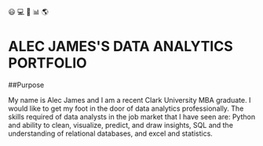 :smiley: :computer: :orange_book: :bar_chart: :earth_americas:
# ALEC JAMES'S DATA ANALYTICS PORTFOLIO 

##Purpose

My name is Alec James and I am a recent Clark University MBA graduate. I would like to get my foot in the door of data analytics professionally. The skills required of data analysts in the job market that I have seen are: Python and ability to clean, visualize, predict, and draw insights, SQL and the understanding of relational databases, and excel and statistics. 
